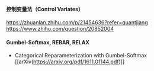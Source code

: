 
#### 控制变量法（Control Variates）
https://zhuanlan.zhihu.com/p/21454636?refer=quantjiang  
https://www.zhihu.com/question/20852004  

#### Gumbel-Softmax, REBAR, RELAX
- Categorical Reparameterization with Gumbel-Softmax [[arXiv(https://arxiv.org/pdf/1611.01144.pdf)]]
